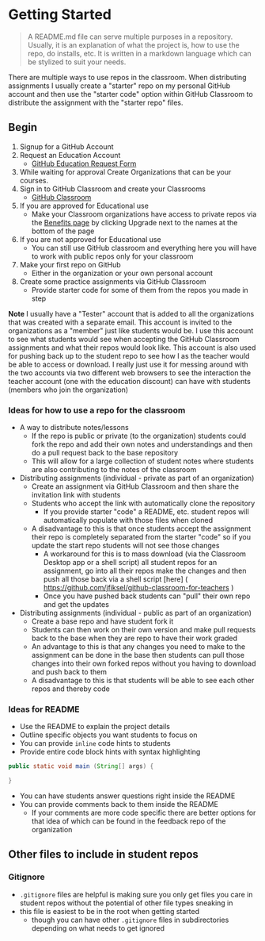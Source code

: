 # Getting Started
> A README.md file can serve multiple purposes in a repository.  Usually, it is an explanation of what the project is, how to use the repo, do installs, etc. It is written in a markdown language which can be stylized to suit your needs.

There are multiple ways to use repos in the classroom.  When distributing assignments I usually create a "starter" repo on my personal GitHub account and then use the "starter code" option within GitHub Classroom to distribute the assignment with the "starter repo" files.

## Begin
1. Signup for a GitHub Account
2. Request an Education Account 
    - [GitHub Education Request Form](https://education.github.com/discount_requests/new)
3. While waiting for approval Create Organizations that can be your courses.
4. Sign in to GitHub Classroom and create your Classrooms
    - [GitHub Classroom](https://classroom.github.com/)
5. If you are approved for Educational use
    - Make your Classroom organizations have access to private repos via the [Benefits page](https://education.github.com/benefits) by clicking Upgrade next to the names at the bottom of the page
6. If you are not approved for Educational use
    - You can still use GitHub classroom and everything here you will have to work with public repos only for your classroom
7. Make your first repo on GitHub
    - Either in the organization or your own personal account
8. Create some practice assignments via GitHub Classroom
    - Provide starter code for some of them from the repos you made in step 

**Note** I usually have a "Tester" account that is added to all the organizations that was created with a separate email.  This account is invited to the organizations as a "member" just like students would be.  I use this account to see what students would see when accepting the GitHub Classroom assignments and what their repos would look like.  This account is also used for pushing back up to the student repo to see how I as the teacher would be able to access or download.  I really just use it for messing around with the two accounts via two different web browsers to see the interaction the teacher account (one with the education discount) can have with students (members who join the organization)

### Ideas for how to use a repo for the classroom
- A way to distribute notes/lessons
    - If the repo is public or private (to the organization) students could fork the repo and add their own notes and understandings and then do a pull request back to the base repository
    - This will allow for a large collection of student notes where students are also contributing to the notes of the classroom
- Distributing assignments (individual - private as part of an organization)
    - Create an assignment via GitHub Classroom and then share the invitation link with students
    - Students who accept the link with automatically clone the repository
        - If you provide starter "code" a README, etc. student repos will automatically populate with those files when cloned
    - A disadvantage to this is that once students accept the assignment their repo is completely separated from the starter "code" so if you update the start repo students will not see those changes
        - A workaround for this is to mass download (via the Classroom Desktop app or a shell script) all student repos for an assignment, go into all their repos make the changes and then push all those back via a shell script [here] ( https://github.com/jfiksel/github-classroom-for-teachers )
        - Once you have pushed back students can "pull" their own repo and get the updates
- Distributing assignments (individual - public as part of an organization)
    - Create a base repo and have student fork it
    - Students can then work on their own version and make pull requests back to the base when they are repo to have their work graded
    - An advantage to this is that any changes you need to make to the assignment can be done in the base then students can pull those changes into their own forked repos without you having to download and push back to them
    - A disadvantage to this is that students will be able to see each other repos and thereby code

### Ideas for README
- Use the README to explain the project details
- Outline specific objects you want students to focus on
- You can provide `inline` code hints to students
- Provide entire code block hints with syntax highlighting
```Java
public static void main (String[] args) {

}
```
- You can have students answer questions right inside the README
- You can provide comments back to them inside the README
    - If your comments are more code specific there are better options for that idea of which can be found in the feedback repo of the organization 

## Other files to include in student repos

### Gitignore
- `.gitignore` files are helpful is making sure you only get files you care in student repos without the potential of other file types sneaking in
- this file is easiest to be in the root when getting started
    - though you can have other `.gitignore` files in subdirectories depending on what needs to get ignored
    